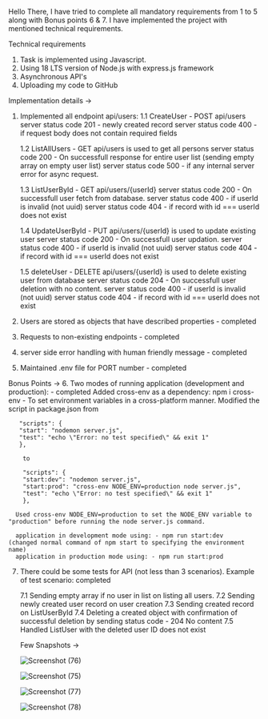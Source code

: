 Hello There, I have tried to complete all mandatory requirements from 1 to 5 along with Bonus points 6 & 7. I have implemented the project with mentioned technical requirements.

Technical requirements
1. Task is implemented using Javascript.
2. Using 18 LTS version of Node.js with express.js framework
3. Asynchronous API's
4. Uploading my code to GitHub


Implementation details ->
1. Implemented all endpoint api/users:
      1.1 CreateUser -  POST api/users
            server status code 201 -  newly created record
            server status code 400 -  if request body does not contain required fields
   
      1.2 ListAllUsers - GET api/users is used to get all persons
            server status code 200 -  On successfull response for entire user list (sending empty array on empty user list)
            server status code 500 -  if any internal server error for async request.
     
      1.3 ListUserById - GET api/users/{userId}
            server status code 200 -  On successfull user fetch from database.
            server status code 400 -  if userId is invalid (not uuid)
            server status code 404 -  if record with id === userId does not exist
   
      1.4 UpdateUserById - PUT api/users/{userId} is used to update existing user
            server status code 200 -  On successfull user updation.
            server status code 400 -  if userId is invalid (not uuid)
            server status code 404 -  if record with id === userId does not exist
   
      1.5 deleteUser - DELETE api/users/{userId} is used to delete existing user from database
            server status code 204 -  On successfull user deletion with no content.
            server status code 400 -  if userId is invalid (not uuid)
            server status code 404 -  if record with id === userId does not exist

2.  Users are stored as objects that have described properties - completed 
3.  Requests to non-existing endpoints - completed 
4.  server side error handling with human friendly message - completed
5.  Maintained .env file for PORT number - completed

Bonus Points ->
6.  Two modes of running application (development and production): - completed
        Added cross-env as a dependency: npm i cross-env - To set environment variables in a cross-platform manner.
        Modified the script in package.json from 
        
       "scripts": {
       "start": "nodemon server.js",
       "test": "echo \"Error: no test specified\" && exit 1"
       },
  
        to
           
        "scripts": {
        "start:dev": "nodemon server.js",
        "start:prod": "cross-env NODE_ENV=production node server.js",
        "test": "echo \"Error: no test specified\" && exit 1"
        },
        
      Used cross-env NODE_ENV=production to set the NODE_ENV variable to "production" before running the node server.js command.
      
      application in development mode using: - npm run start:dev   (changed normal command of npm start to specifying the environment name)
      application in production mode using: - npm run start:prod

7.   There could be some tests for API (not less than 3 scenarios). Example of test scenario: completed
   
      7.1  Sending empty array if no user in list on listing all users.
      7.2  Sending newly created user record on user creation
      7.3  Sending created record on ListUserById
      7.4  Deleting a created object with confirmation of successful deletion by sending status code - 204 No content 
      7.5  Handled ListUser with the deleted user ID does not exist


     Few Snapshots ->

     ![Screenshot (76)](https://github.com/tikhepooja11/Baxture_CRUD_App/assets/47672660/cc595d38-23f1-48b4-9ded-6aae1e133bb7)

     ![Screenshot (75)](https://github.com/tikhepooja11/Baxture_CRUD_App/assets/47672660/8c4ea0f7-ce71-41c2-b414-923204ef0c86)

     ![Screenshot (77)](https://github.com/tikhepooja11/Baxture_CRUD_App/assets/47672660/483313f7-b6e2-40c5-b848-63df23b9cdca)

     ![Screenshot (78)](https://github.com/tikhepooja11/Baxture_CRUD_App/assets/47672660/d9034723-3086-4f24-91dc-0a7145e54a80)


     
